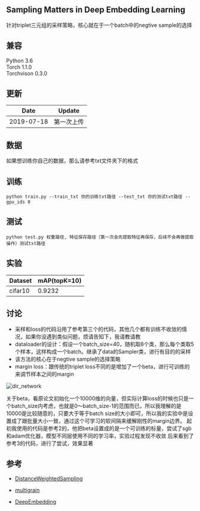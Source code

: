 ## Sampling Matters in Deep Embedding Learning

针对triplet三元组的采样策略，核心就在于一个batch中的negtive sample的选择

## 兼容

Python 3.6  
Torch 1.1.0  
Torchvison 0.3.0



## 更新

| Date       | Update     |
| ---------- | ---------- |
| 2019-07-18 | 第一次上传 |

## 数据

如果想训练你自己的数据，那么请参考txt文件夹下的格式



## 训练

```
python train.py --train_txt 你的训练txt路径 --test_txt 你的测试txt路径 --gpu_ids 0
```

## 测试

```
python test.py 权重路径, 特征保存路径（第一次会先提取特征再保存，后续不会再做提取操作）测试txt路径
```

## 实验

| Dataset      | mAP(topK=10)     |
| ---------- | ---------- |
| cifar10 | 0.9232 |


## 讨论
- 采样和loss的代码沿用了参考第三个的代码，其他几个都有训练不收敛的情况，如果你没遇到类似问题，烦请告知下，我请教请教
- dataloader的设计：假设一个batch_size=40，随机取8个类，那么每个类取5个样本，这样构成一个batch。继承了data的Sampler类，进行有目的的采样
- 该方法的核心在于negtive sample的选择策略
- margin loss：跟传统的triplet loss不同的是增加了一个beta，进行可训练的来调节样本之间的margin

![dir_network](https://st-gdx.dancf.com/gaodingx/39347986/design/mega/20190521-214244-61c8.jpg)
  

关于beta，看原论文初始化一个10000维的向量，但实际计算loss的时候也只是一个batch_size内考虑，也就是0～batch_size-1的范围而已，所以我理解的是10000是比较随意的，只要大于等于batch size的大小即可，所以我的实验中是设置成了跟批量大小一致，通过这个可学习的软间隔来缓解刚性的margin边界。
起初我使用的代码是参考2的，他把beta设置成的是一个可训练的标量，尝试了sgb和adam优化器，模型不同层使用不同的学习率，实验过程发现不收敛
后来看到了参考3的代码，进行了尝试，效果显著



## 参考

- [DistanceWeightedSampling](https://github.com/suruoxi/DistanceWeightedSampling)

- [multigrain](https://github.com/facebookresearch/multigrain)

- [DeepEmbedding](https://github.com/hudengjunai/DeepEmbeding/blob/master/models/sample_dml.py)
